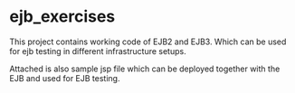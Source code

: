 # ejb_exercises


This project contains working code of EJB2 and EJB3. Which can be used for ejb testing in different infrastructure setups. 


Attached is also sample jsp file which can be deployed together with the EJB and used for EJB testing.